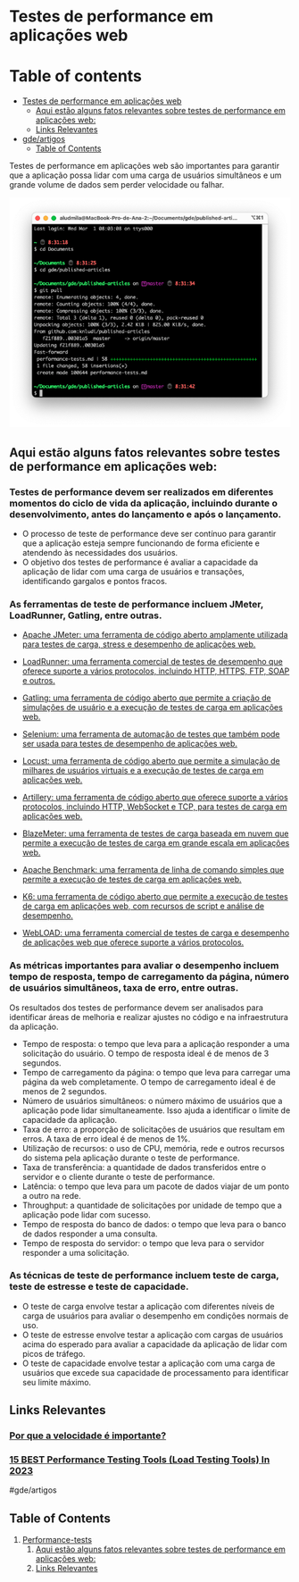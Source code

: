 # Testes de performance em aplicações web


# Table of contents

- [Testes de performance em aplicações web](#testes-de-performance-em-aplicaes-web)
  - [Aqui estão alguns fatos relevantes sobre testes de performance em aplicações web:](#aqui-esto-alguns-fatos-relevantes-sobre-testes-de-performance-em-aplicaes-web)
  - [Links Relevantes](#links-relevantes)
- [gde/artigos](#gdeartigos)
  - [Table of Contents](#table-of-contents)

Testes de performance em aplicações web são importantes para garantir que a aplicação possa lidar com uma carga de usuários simultâneos e um grande volume de dados sem perder velocidade ou falhar.

![](performance-tests/432AA0F7-10BB-46F7-992B-15C6EDDC61BD.png)


## Aqui estão alguns fatos relevantes sobre testes de performance em aplicações web:

### Testes de performance devem ser realizados em diferentes momentos do ciclo de vida da aplicação, incluindo durante o desenvolvimento, antes do lançamento e após o lançamento.

* O processo de teste de performance deve ser contínuo para garantir que a aplicação esteja sempre funcionando de forma eficiente e atendendo às necessidades dos usuários.
* O objetivo dos testes de performance é avaliar a capacidade da aplicação de lidar com uma carga de usuários e transações, identificando gargalos e pontos fracos.

### As ferramentas de teste de performance incluem JMeter, LoadRunner, Gatling, entre outras.

* [Apache JMeter: uma ferramenta de código aberto amplamente utilizada para testes de carga, stress e desempenho de aplicações web.](https://jmeter.apache.org/usermanual/get-started.html)

* [LoadRunner: uma ferramenta comercial de testes de desempenho que oferece suporte a vários protocolos, incluindo HTTP, HTTPS, FTP, SOAP e outros.](https://www.softwaretestinghelp.com/hp-loadrunner-load-testing-tool-training-tutorials/)

* [Gatling: uma ferramenta de código aberto que permite a criação de simulações de usuário e a execução de testes de carga em aplicações web.](https://gatling.io/docs/gatling/tutorials/quickstart/)

* [Selenium: uma ferramenta de automação de testes que também pode ser usada para testes de desempenho de aplicações web.](https://www.selenium.dev/documentation/test_practices/discouraged/performance_testing/)

* [Locust: uma ferramenta de código aberto que permite a simulação de milhares de usuários virtuais e a execução de testes de carga em aplicações web.](https://docs.locust.io/en/stable/quickstart.html)

* [Artillery: uma ferramenta de código aberto que oferece suporte a vários protocolos, incluindo HTTP, WebSocket e TCP, para testes de carga em aplicações web.](https://qainsights.com/getting-started-with-artillery/)

* [BlazeMeter: uma ferramenta de testes de carga baseada em nuvem que permite a execução de testes de carga em grande escala em aplicações web.](https://www.blazemeter.com/blog/jmeter-tutorial)

* [Apache Benchmark: uma ferramenta de linha de comando simples que permite a execução de testes de carga em aplicações web.](https://diamantidis.github.io/2020/07/15/load-testing-with-apache-bench)

* [K6: uma ferramenta de código aberto que permite a execução de testes de carga em aplicações web, com recursos de script e análise de desempenho.](https://k6.io/docs/)

* [WebLOAD: uma ferramenta comercial de testes de carga e desempenho de aplicações web que oferece suporte a vários protocolos.](https://www.softwaretestinghelp.com/webload-load-testing-tool-review/)

### As métricas importantes para avaliar o desempenho incluem tempo de resposta, tempo de carregamento da página, número de usuários simultâneos, taxa de erro, entre outras.
Os resultados dos testes de performance devem ser analisados para identificar áreas de melhoria e realizar ajustes no código e na infraestrutura da aplicação.

* Tempo de resposta: o tempo que leva para a aplicação responder a uma solicitação do usuário. O tempo de resposta ideal é de menos de 3 segundos.
* Tempo de carregamento da página: o tempo que leva para carregar uma página da web completamente. O tempo de carregamento ideal é de menos de 2 segundos.
* Número de usuários simultâneos: o número máximo de usuários que a aplicação pode lidar simultaneamente. Isso ajuda a identificar o limite de capacidade da aplicação.
* Taxa de erro: a proporção de solicitações de usuários que resultam em erros. A taxa de erro ideal é de menos de 1%.
* Utilização de recursos: o uso de CPU, memória, rede e outros recursos do sistema pela aplicação durante o teste de performance.
* Taxa de transferência: a quantidade de dados transferidos entre o servidor e o cliente durante o teste de performance.
* Latência: o tempo que leva para um pacote de dados viajar de um ponto a outro na rede.
* Throughput: a quantidade de solicitações por unidade de tempo que a aplicação pode lidar com sucesso.
* Tempo de resposta do banco de dados: o tempo que leva para o banco de dados responder a uma consulta.
* Tempo de resposta do servidor: o tempo que leva para o servidor responder a uma solicitação.

### As técnicas de teste de performance incluem teste de carga, teste de estresse e teste de capacidade.

* O teste de carga envolve testar a aplicação com diferentes níveis de carga de usuários para avaliar o desempenho em condições normais de uso.
* O teste de estresse envolve testar a aplicação com cargas de usuários acima do esperado para avaliar a capacidade da aplicação de lidar com picos de tráfego.
* O teste de capacidade envolve testar a aplicação com uma carga de usuários que excede sua capacidade de processamento para identificar seu limite máximo.

## Links Relevantes

### [Por que a velocidade é importante?](https://web.dev/why-speed-matters/)

### [15 BEST Performance Testing Tools (Load Testing Tools) In 2023](https://www.softwaretestinghelp.com/performance-testing-tools-load-testing-tools/)

#gde/artigos

## Table of Contents

1. [Performance-tests](/performance-tests)
	1. [Aqui estão alguns fatos relevantes sobre testes de performance em aplicações web:](performance-tests/#aqui_estão_alguns_fatos_relevantes_sobre_testes_de_performance_em_aplicações_web:)
	2. [Links Relevantes](performance-tests/#links_relevantes)
